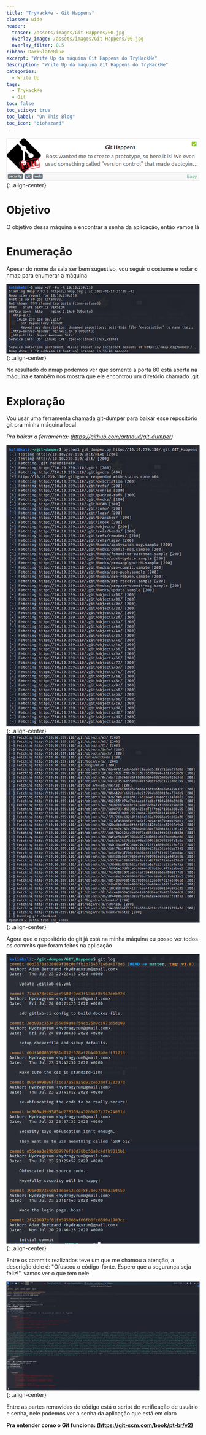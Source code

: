 ```yaml
---
title: "TryHackMe - Git Happens"
classes: wide
header:
  teaser: /assets/images/Git-Happens/00.jpg
  overlay_image: /assets/images/Git-Happens/00.jpg
  overlay_filter: 0.5
ribbon: DarkSlateBlue
excerpt: "Write Up da máquina Git Happens do TryHackMe"
description: "Write Up da máquina Git Happens do TryHackMe"
categories:
  - Write Up
tags:
  - TryHackMe
  - Git
toc: false
toc_sticky: true
toc_label: "On This Blog"
toc_icon: "biohazard"
---
```


![1](/assets/images/Git-Happens/Capa.png){: .align-center}

# Objetivo

O objetivo dessa máquina é encontrar a senha da aplicação, então vamos lá

# Enumeração

Apesar do nome da sala ser bem sugestivo, vou seguir o costume e rodar o nmap para enumerar a máquina

![2](/assets/images/Git-Happens/nmap.png){: .align-center}

No resultado do nmap podemos ver que somente a porta 80 está aberta na máquina e também nos mostra que ele encontrou um diretório chamado .git

# Exploração

Vou usar uma ferramenta chamada git-dumper para baixar esse repositório git pra minha máquina local

*Pra baixar a ferramenta: (https://github.com/arthaud/git-dumper)*

![3](/assets/images/Git-Happens/git-dumper1.png){: .align-center}
![4](/assets/images/Git-Happens/git-dumper2.png){: .align-center}

Agora que o repositório do git já está na minha máquina eu posso ver todos os commits que foram feitos na aplicação

![5](/assets/images/Git-Happens/git-log.png){: .align-center}

Entre os commits realizados teve um que me chamou a atenção, a descrição dele é: "Ofuscou o código-fonte. Espero que a segurança seja feliz!", vamos ver o que tem nele

![6](/assets/images/Git-Happens/commit.png){: .align-center}

Entre as partes removidas do código está o script de verificação de usuário e senha, nele podemos ver a senha da aplicação que está em claro

**Pra entender como o Git funciona: (https://git-scm.com/book/pt-br/v2)**
